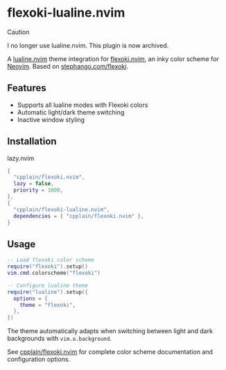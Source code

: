 # flexoki-lualine.nvim

> [!CAUTION]
> I no longer use lualine.nvim. This plugin is now archived.

A [lualine.nvim](https://github.com/nvim-lualine/lualine.nvim) theme integration for [flexoki.nvim](https://github.com/cpplain/flexoki.nvim), an inky color scheme for [Neovim](https://github.com/neovim/neovim). Based on [stephango.com/flexoki](https://stephango.com/flexoki).

## Features

- Supports all lualine modes with Flexoki colors
- Automatic light/dark theme switching
- Inactive window styling

## Installation

lazy.nvim

```lua
{
  "cpplain/flexoki.nvim",
  lazy = false,
  priority = 1000,
},
{
  "cpplain/flexoki-lualine.nvim",
  dependencies = { "cpplain/flexoki.nvim" },
}
```

## Usage

```lua
-- Load flexoki color scheme
require("flexoki").setup()
vim.cmd.colorscheme("flexoki")

-- Configure lualine theme
require("lualine").setup({
  options = {
    theme = "flexoki",
  },
})
```

The theme automatically adapts when switching between light and dark backgrounds with `vim.o.background`.

See [cpplain/flexoki.nvim](https://github.com/cpplain/flexoki.nvim) for complete color scheme documentation and configuration options.
